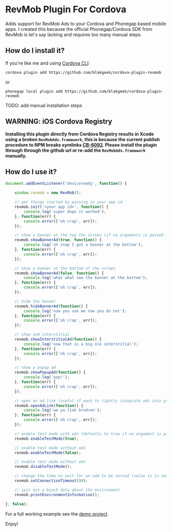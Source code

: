 # RevMob Plugin For Cordova
Adds support for RevMob Ads to your Cordova and Phonegap based mobile apps.
I created this because the official Phonegap/Cordova SDK from RevMob is let's say lacking and requires too many manual steps.

## How do I install it? ##

If you're like me and using [Cordova CLI](http://cordova.apache.org/):
```
cordova plugin add https://github.com/blakgeek/cordova-plugin-revmob
```

or

```
phonegap local plugin add https://github.com/blakgeek/cordova-plugin-revmob
```

TODO: add manual installation steps

## WARNING: iOS Cordova Registry
****Installing this plugin directly from Cordova Registry results in Xcode using a broken `RevMobAds.framework`, this is because the current publish procedure to NPM breaks symlinks [CB-6092](https://issues.apache.org/jira/browse/CB-6092). Please install the plugin through through the github url or re-add the `RevMobAds.framework` manually.****


## How do I use it? ##

```javascript
document.addEventListener('deviceready', function() {

	window.revmob = new RevMob();

	// get things started by passing in your app id
	revmob.init('<your app id>', function() {
		console.log('super dope it worked');
	}, function(err) {
		console.error(['oh crap', err]);
	});

	// show a banner at the top the screen (if no arguments is passed it will default showing at the bottom)
	revmob.showBannerAd(true, function() {
		console.log('oh snap I got a banner at the bottom');
	}, function(err) {
		console.error(['oh crap', err]);
	});

	// show a banner at the bottom of the screen
	revmob.showBannerAd(false, function() {
		console.log('what what see the banner at the bottom');
	}, function(err) {
		console.error(['oh crap', err]);
	});

	// hide the banner
	revmob.hideBannerAd(function() {
		console.log('now you see me now you do not');
	}, function(err) {
		console.error(['oh crap', err]);
	});

	// show and interstitial
	revmob.showInterstitialAd(function() {
		console.log('now that is a big ole interstitial');
	}, function(err) {
		console.error(['oh crap', err]);
	});

	// show a popup ad
	revmob.showPopupAd(function() {
		console.log('pop!');
	}, function(err) {
		console.error(['oh crap', err]);
	});

	// open an ad link (useful if want to tightly integrate ads into your UI)
	revmob.openAdLink(function() {
		console.log('we ya link bredren');
	}, function(err) {
		console.error(['oh crap', err]);
	});

	// enable test mode with ads (defaults to true if no argument is passed)
	revmob.enableTestMode(true);

	// enable test mode without ads
	revmob.enableTestMode(false);

	// enable test mode without ads
	revmob.disableTestMode();

	// change the time to wait for an add to be served (value is in seconds)
	revmob.setConnectionTimeout(90);

	// spit out a bunch data about the environment
	revmob.printEnvironmentInformation();

}, false);
```

For a full working example see the [demo project](https://github.com/blakgeek/cordova-plugin-revmob-demo).

Enjoy!
